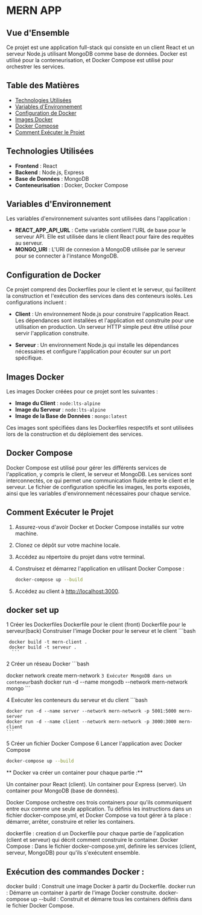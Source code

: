 # MERN APP

## Vue d'Ensemble
Ce projet est une application full-stack qui consiste en un client React et un serveur Node.js utilisant MongoDB comme base de données. Docker est utilisé pour la conteneurisation, et Docker Compose est utilisé pour orchestrer les services.

## Table des Matières
- [Technologies Utilisées](#technologies-utilisées)
- [Variables d'Environnement](#variables-denvironnement)
- [Configuration de Docker](#configuration-de-docker)
- [Images Docker](#images-docker)
- [Docker Compose](#docker-compose)
- [Comment Exécuter le Projet](#comment-executer-le-projet)

## Technologies Utilisées
- **Frontend** : React
- **Backend** : Node.js, Express
- **Base de Données** : MongoDB
- **Conteneurisation** : Docker, Docker Compose

## Variables d'Environnement
Les variables d'environnement suivantes sont utilisées dans l'application :

- **REACT_APP_API_URL** : Cette variable contient l'URL de base pour le serveur API. Elle est utilisée dans le client React pour faire des requêtes au serveur.
- **MONGO_URI** : L'URI de connexion à MongoDB utilisée par le serveur pour se connecter à l'instance MongoDB.

## Configuration de Docker
Ce projet comprend des Dockerfiles pour le client et le serveur, qui facilitent la construction et l'exécution des services dans des conteneurs isolés. Les configurations incluent :

- **Client** : Un environnement Node.js pour construire l'application React. Les dépendances sont installées et l'application est construite pour une utilisation en production. Un serveur HTTP simple peut être utilisé pour servir l'application construite.
  
- **Serveur** : Un environnement Node.js qui installe les dépendances nécessaires et configure l'application pour écouter sur un port spécifique.

## Images Docker
Les images Docker créées pour ce projet sont les suivantes :

- **Image du Client** : `node:lts-alpine`
- **Image du Serveur** : `node:lts-alpine`
- **Image de la Base de Données** : `mongo:latest`

Ces images sont spécifiées dans les Dockerfiles respectifs et sont utilisées lors de la construction et du déploiement des services.

## Docker Compose
Docker Compose est utilisé pour gérer les différents services de l'application, y compris le client, le serveur et MongoDB. Les services sont interconnectés, ce qui permet une communication fluide entre le client et le serveur. Le fichier de configuration spécifie les images, les ports exposés, ainsi que les variables d'environnement nécessaires pour chaque service.

## Comment Exécuter le Projet
1. Assurez-vous d'avoir Docker et Docker Compose installés sur votre machine.
2. Clonez ce dépôt sur votre machine locale.
3. Accédez au répertoire du projet dans votre terminal.
4. Construisez et démarrez l'application en utilisant Docker Compose :

   ```bash
   docker-compose up --build
   ```

5. Accédez au client à [http://localhost:3000](http://localhost:3000).

## docker set up 
1 Créer les Dockerfiles
   Dockerfile pour le client (front)
   Dockerfile pour le serveur(back)
   Construiser  l'image Docker pour le serveur et le client 
      ```bash 
      
     docker build -t mern-client .
     docker build -t serveur .
      ```
2 Créer un réseau Docker 
      ```bash
      
   docker network create mern-network
      ```
3 Exécuter MongoDB dans un conteneur
      ```bash
  docker run -d --name mongodb --network mern-network mongo
         ```

4 Exécuter les conteneurs du serveur et du client
    ```bash
    
    docker run -d --name server --network mern-network -p 5001:5000 mern-server
    docker run -d --name client --network mern-network -p 3000:3000 mern-client
    ```
5 Créer un fichier Docker Compose
6 Lancer l'application avec Docker Compose
  ```bash
  docker-compose up --build
   ```

 ** Docker va créer un container pour chaque partie :**

Un container pour React (client).
Un container pour Express (server).
Un container pour MongoDB (base de données).


Docker Compose orchestre ces trois containers pour qu'ils communiquent entre eux comme une seule application. Tu définis les instructions dans un fichier docker-compose.yml, et Docker Compose va tout gérer à ta place : démarrer, arrêter, construire et relier les containers.

dockerfile : creation d un Dockerfile pour chaque partie de  l'application (client et serveur) qui décrit comment construire le container.
Docker Compose : Dans le fichier docker-compose.yml, definire les services (client, serveur, MongoDB) pour qu'ils s'exécutent ensemble.

## Exécution des commandes Docker :
docker build : Construit une image Docker à partir du Dockerfile.
docker run : Démarre un container à partir de l'image Docker construite.
docker-compose up --build : Construit et démarre tous les containers définis dans le fichier Docker Compose.
